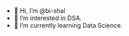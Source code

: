 - 👋 Hi, I’m @bi-shal
- 👀 I’m interested in DSA.
- 🌱 I’m currently learning Data Science.


<!---
bi-shal/bi-shal is a ✨ special ✨ repository because its `README.md` (this file) appears on your GitHub profile.
You can click the Preview link to take a look at your changes.
--->
